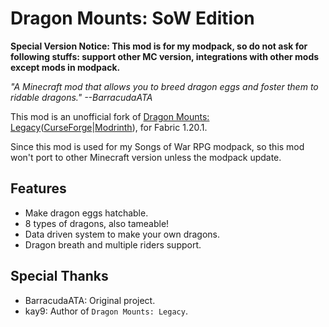 # Dragon Mounts: SoW Edition

**Special Version Notice: This mod is for my modpack, so do not ask for following stuffs: support other MC version,
integrations with other mods except mods in modpack.**

*"A Minecraft mod that allows you to breed dragon eggs and foster them to ridable dragons." --BarracudaATA*

This mod is an unofficial fork of
[Dragon Mounts: Legacy](https://github.com/MWall541/Dragon-Mounts-Legacy)([CurseForge](https://www.curseforge.com/minecraft/mc-mods/dragon-mounts-legacy)|[Modrinth](https://modrinth.com/mod/dragon-mounts-legacy)),
for Fabric 1.20.1.

Since this mod is used for my Songs of War RPG modpack, so this mod won't port to other Minecraft version unless the
modpack update.

## Features
- Make dragon eggs hatchable.
- 8 types of dragons, also tameable!
- Data driven system to make your own dragons.
- Dragon breath and multiple riders support.

## Special Thanks
- BarracudaATA: Original project.
- kay9: Author of `Dragon Mounts: Legacy`.
